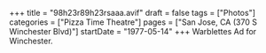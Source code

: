 +++
title = "98h23r89h23rsaaa.avif"
draft = false
tags = ["Photos"]
categories = ["Pizza Time Theatre"]
pages = ["San Jose, CA (370 S Winchester Blvd)"]
startDate = "1977-05-14"
+++
Warblettes Ad for Winchester.
